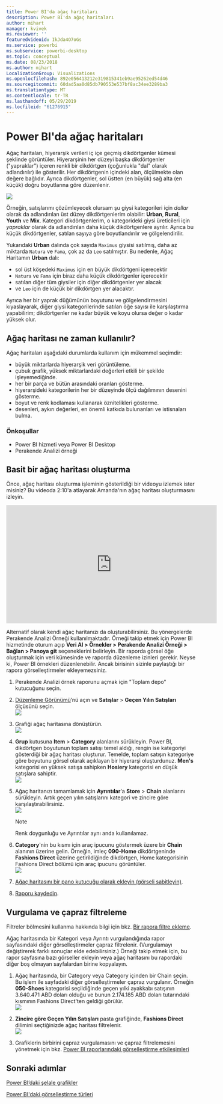 ```yaml
---
title: Power BI'da ağaç haritaları
description: Power BI'da ağaç haritaları
author: mihart
manager: kvivek
ms.reviewer: ''
featuredvideoid: IkJda4O7oGs
ms.service: powerbi
ms.subservice: powerbi-desktop
ms.topic: conceptual
ms.date: 08/23/2018
ms.author: mihart
LocalizationGroup: Visualizations
ms.openlocfilehash: 892e056413212e319815341eb9ae95262ed54d46
ms.sourcegitcommit: 60dad5aa0d85db790553e537bf8ac34ee3289ba3
ms.translationtype: MT
ms.contentlocale: tr-TR
ms.lasthandoff: 05/29/2019
ms.locfileid: "61276915"
---
```

# <a name="treemaps-in-power-bi"></a>Power BI'da ağaç haritaları
Ağaç haritaları, hiyerarşik verileri iç içe geçmiş dikdörtgenler kümesi şeklinde görüntüler.  Hiyerarşinin her düzeyi başka dikdörtgenler ("yapraklar") içeren renkli bir dikdörtgen (çoğunlukla "dal" olarak adlandırılır) ile gösterilir.  Her dikdörtgenin içindeki alan, ölçülmekte olan değere bağlıdır. Ayrıca dikdörtgenler, sol üstten (en büyük) sağ alta (en küçük) doğru boyutlarına göre düzenlenir.

![](media/power-bi-visualization-treemaps/pbi-nancy_viz_treemap.png)

Örneğin, satışlarımı çözümleyecek olursam şu giysi kategorileri için *dallar* olarak da adlandırılan üst düzey dikdörtgenlerim olabilir: **Urban**, **Rural**, **Youth** ve **Mix**.  Kategori dikdörtgenlerim, o kategorideki giysi üreticileri için *yapraklar* olarak da adlandırılan daha küçük dikdörtgenlere ayrılır. Ayrıca bu küçük dikdörtgenler, satılan sayıya göre boyutlandırılır ve gölgelendirilir.  

Yukarıdaki **Urban** dalında çok sayıda `Maximus` giysisi satılmış, daha az miktarda `Natura` ve `Fama`, çok az da `Leo` satılmıştır.  Bu nedenle, Ağaç Haritamın **Urban** dalı:
* sol üst köşedeki `Maximus` için en büyük dikdörtgeni içerecektir
* `Natura` ve `Fama` için biraz daha küçük dikdörtgenler içerecektir
* satılan diğer tüm giysiler için diğer dikdörtgenler yer alacak 
* ve `Leo` için de küçük bir dikdörtgen yer alacaktır.  

Ayrıca her bir yaprak düğümünün boyutunu ve gölgelendirmesini kıyaslayarak, diğer giysi kategorilerinde satılan öğe sayısı ile karşılaştırma yapabilirim; dikdörtgenler ne kadar büyük ve koyu olursa değer o kadar yüksek olur.

## <a name="when-to-use-a-treemap"></a>Ağaç haritası ne zaman kullanılır?
Ağaç haritaları aşağıdaki durumlarda kullanım için mükemmel seçimdir:

* büyük miktarlarda hiyerarşik veri görüntüleme.
* çubuk grafik, yüksek miktarlardaki değerleri etkili bir şekilde işleyemediğinde.
* her bir parça ve bütün arasındaki oranları gösterme.
* hiyerarşideki kategorilerin her bir düzeyinde ölçü dağılımının desenini gösterme.
* boyut ve renk kodlaması kullanarak öznitelikleri gösterme.
* desenleri, aykırı değerleri, en önemli katkıda bulunanları ve istisnaları bulma.

### <a name="prerequisites"></a>Önkoşullar
 - Power BI hizmeti veya Power BI Desktop
 - Perakende Analizi örneği

## <a name="create-a-basic-treemap"></a>Basit bir ağaç haritası oluşturma
Önce, ağaç haritası oluşturma işleminin gösterildiği bir videoyu izlemek ister misiniz?  Bu videoda 2:10'a atlayarak Amanda'nın ağaç haritası oluşturmasını izleyin.

<iframe width="560" height="315" src="https://www.youtube.com/embed/IkJda4O7oGs" frameborder="0" allowfullscreen></iframe>

Alternatif olarak kendi ağaç haritanızı da oluşturabilirsiniz. Bu yönergelerde Perakende Analizi Örneği kullanılmaktadır. Örneği takip etmek için Power BI hizmetinde oturum açıp **Veri Al \> Örnekler \> Perakende Analizi Örneği \> Bağlan \> Panoya git** seçeneklerini belirleyin. Bir raporda görsel öğe oluşturmak için veri kümesinde ve raporda düzenleme izinleri gerekir. Neyse ki, Power BI örnekleri düzenlenebilir. Ancak birisinin sizinle paylaştığı bir rapora görselleştirmeler ekleyemezsiniz.  

1. Perakende Analizi örnek raporunu açmak için "Toplam depo" kutucuğunu seçin.    
2. [Düzenleme Görünümü](../service-interact-with-a-report-in-editing-view.md)’nü açın ve **Satışlar** > **Geçen Yılın Satışları** ölçüsünü seçin.   
   ![](media/power-bi-visualization-treemaps/treemapfirstvalue_new.png)   
3. Grafiği ağaç haritasına dönüştürün.  
   ![](media/power-bi-visualization-treemaps/treemapconvertto_new.png)   
4. **Grup** kutusuna **Item** > **Category** alanlarını sürükleyin. Power BI, dikdörtgen boyutunun toplam satışı temel aldığı, rengin ise kategoriyi gösterdiği bir ağaç haritası oluşturur.  Temelde, toplam satışın kategoriye göre boyutunu görsel olarak açıklayan bir hiyerarşi oluşturdunuz.  **Men's** kategorisi en yüksek satışa sahipken **Hosiery** kategorisi en düşük satışlara sahiptir.   
   ![](media/power-bi-visualization-treemaps/power-bi-complete.png)   
5. Ağaç haritanızı tamamlamak için **Ayrıntılar**'a **Store** > **Chain** alanlarını sürükleyin. Artık geçen yılın satışlarını kategori ve zincire göre karşılaştırabilirsiniz.   
   ![](media/power-bi-visualization-treemaps/power-bi-details.png)
   
   > [!NOTE]
   > Renk doygunluğu ve Ayrıntılar aynı anda kullanılamaz.
   > 
   > 
5. **Category**'nin bu kısmı için araç ipucunu göstermek üzere bir **Chain** alanının üzerine gelin.  Örneğin, imleç **090-Home** dikdörtgeninde **Fashions Direct** üzerine getirildiğinde dikdörtgen, Home kategorisinin Fashions Direct bölümü için araç ipucunu görüntüler.  
   ![](media/power-bi-visualization-treemaps/treemaphoverdetail_new.png)
6. [Ağaç haritasını bir pano kutucuğu olarak ekleyin (görseli sabitleyin)](../service-dashboard-tiles.md). 
7. [Raporu kaydedin](../service-report-save.md).

## <a name="highlighting-and-cross-filtering"></a>Vurgulama ve çapraz filtreleme
Filtreler bölmesini kullanma hakkında bilgi için bkz. [Bir rapora filtre ekleme](../power-bi-report-add-filter.md).

Ağaç haritasında bir Kategori veya Ayrıntı vurgulandığında rapor sayfasındaki diğer görselleştirmeler çapraz filtrelenir. (Vurgulamayı değiştirerek farklı sonuçlar elde edebilirsiniz.) Örneği takip etmek için, bu rapor sayfasına bazı görseller ekleyin veya ağaç haritasını bu rapordaki diğer boş olmayan sayfalardan birine kopyalayın.

1. Ağaç haritasında, bir Category veya Category içinden bir Chain seçin.  Bu işlem ile sayfadaki diğer görselleştirmeler çapraz vurgulanır. Örneğin **050-Shoes** kategorisi seçildiğinde geçen yılki ayakkabı satışının 3.640.471 ABD doları olduğu ve bunun 2.174.185 ABD doları tutarındaki kısmının Fashions Direct'ten geldiği görülür.  
   ![](media/power-bi-visualization-treemaps/treemaphiliting.png)

2. **Zincire göre Geçen Yılın Satışları** pasta grafiğinde, **Fashions Direct** dilimini seçtiğinizde ağaç haritası filtrelenir.  
   ![](media/power-bi-visualization-treemaps/treemapnoowl.gif)    

3. Grafiklerin birbirini çapraz vurgulamasını ve çapraz filtrelemesini yönetmek için bkz. [Power BI raporlarındaki görselleştirme etkileşimleri](../service-reports-visual-interactions.md)

## <a name="next-steps"></a>Sonraki adımlar

[Power BI’daki şelale grafikler](power-bi-visualization-waterfall-charts.md)

[Power BI'daki görselleştirme türleri](power-bi-visualization-types-for-reports-and-q-and-a.md)